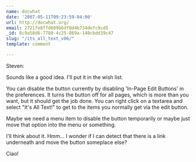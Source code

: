 ```yaml
---
name: docwhat
date: '2007-05-11T09:23:59-04:00'
url: http://docwhat.org/
email: 2721fe8ffd609b6df0d4b734defc9cd5
_id: 8c9a58d6-7780-4c25-869a-140cbdd19c47
slug: "/its_all_text_v06/"
template: comment

---
```


Steven:

Sounds like a good idea.  I'll put it in the wish list.

You can disable the button currently by disabling 'In-Page Edit Buttons' in the preferences.  It turns the button off for all pages, which is more than you want, but it should get the job done.  You can right click on a textarea and select "It's All Text!" to get to the items you normally get via the edit button.

Maybe we need a menu item to disable the button temporarily or maybe just move that option into the menu or something.

I'll think about it. Hmm... I wonder if I can detect that there is a link underneath and move the button someplace else?

Ciao!
